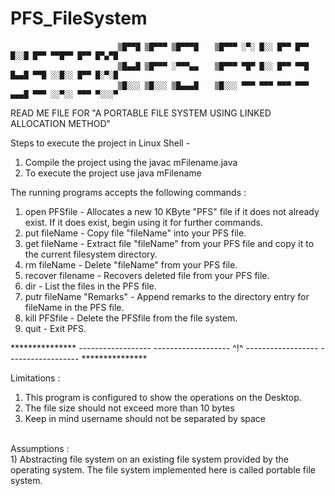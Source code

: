 # PFS_FileSystem


                            ▒█▀▀█ ▒█▀▀▀ ▒█▀▀▀█ 　 ▒█▀▀▀ ░▀░ █░░ █▀▀ █▀▀ █░░█ █▀▀ ▀▀█▀▀ █▀▀ █▀▄▀█
                            ▒█▄▄█ ▒█▀▀▀ ░▀▀▀▄▄ 　 ▒█▀▀▀ ▀█▀ █░░ █▀▀ ▀▀█ █▄▄█ ▀▀█ ░░█░░ █▀▀ █░▀░█
                            ▒█░░░ ▒█░░░ ▒█▄▄▄█ 　 ▒█░░░ ▀▀▀ ▀▀▀ ▀▀▀ ▀▀▀ ▄▄▄█ ▀▀▀ ░░▀░░ ▀▀▀ ▀░░░▀


READ ME FILE FOR "A PORTABLE FILE SYSTEM USING LINKED ALLOCATION METHOD"


Steps to execute the project in Linux Shell -</br>
1) Compile the project using the javac mFilename.java</br>
2) To execute the project use java mFilename</br>

The running programs accepts the following commands :</br>

1) open PFSfile - Allocates a new 10 KByte "PFS" file if it does not already exist. If it does exist, begin using it for further commands.</br>
2) put fileName - Copy file "fileName" into your PFS file.</br>
3) get fileName - Extract file "fileName" from your PFS file and copy it to the current filesystem directory.</br>
4) rm fileName - Delete "fileName" from your PFS file.</br>
5) recover filename - Recovers deleted file from your PFS file.</br>
5) dir - List the files in the PFS file.</br>
6) putr fileName "Remarks" - Append remarks to the directory entry for fileName in the PFS file.</br>
7) kill PFSfile - Delete the PFSfile from the file system.</br>
8) quit - Exit PFS.

*************** ------------------ ------------------- ^!^ ------------------ ------------------ ***************</br>

Limitations :</br>
1) This program is configured to show the operations on the Desktop.</br>
2) The file size should not exceed more than 10 bytes</br>
3) Keep in mind username should not be separated by space</br>
</br>
Assumptions :</br> 
1) Abstracting file system on an existing file system provided by the operating system. The file system implemented here is called portable file system.</br>
</br>
</br>


